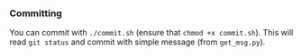 ### Committing

You can commit with `./commit.sh` (ensure that `chmod +x commit.sh`).
This will read `git status` and commit with simple message (from `get_msg.py`).

